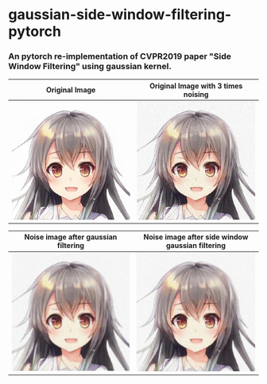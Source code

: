 # gaussian-side-window-filtering-pytorch

### An pytorch re-implementation of CVPR2019 paper "Side Window Filtering" using gaussian kernel.

|**Original Image**|**Original Image with 3 times noising**|
|----|----|
|![](./img/kirai.jpeg)|![](./img/kirai_noise.jpeg)|

|**Noise image after gaussian filtering**|**Noise image after side window gaussian filtering**|
|----|----|
|![](./img/kirai_gaussian_out.jpeg)|![](./img/kirai_sidewindow_out.jpeg)|

